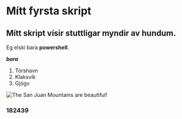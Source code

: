 # Mítt fyrsta skript

## Mítt skript vísir stuttligar myndir av hundum.

Eg elski bara **powershell**.

**_bara_**

1. Tórshavn
2. Klaksvík
3. Gjógv

![The San Juan Mountains are beautiful!](/assets/images/san-juan-mountains.jpg "San Juan Mountains")


### 182439
